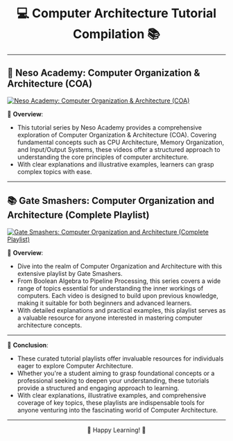 <div align="center">

# 💻 Computer Architecture Tutorial Compilation 📚

</div>

---

## 🎥 Neso Academy: Computer Organization & Architecture (COA)

[![Neso Academy: Computer Organization & Architecture (COA)](https://img.youtube.com/vi/playlist?list=PLBlnK6fEyqRgLLlzdgiTUKULKJPYc0A4q/0.jpg)](https://www.youtube.com/playlist?list=PLBlnK6fEyqRgLLlzdgiTUKULKJPYc0A4q)

📝 **Overview**: 
- This tutorial series by Neso Academy provides a comprehensive exploration of Computer Organization & Architecture (COA). Covering fundamental concepts such as CPU Architecture, Memory Organization, and Input/Output Systems, these videos offer a structured approach to understanding the core principles of computer architecture.
- With clear explanations and illustrative examples, learners can grasp complex topics with ease.

---

## 📚 Gate Smashers: Computer Organization and Architecture (Complete Playlist)

[![Gate Smashers: Computer Organization and Architecture (Complete Playlist)](https://img.youtube.com/vi/playlist?list=PLxCzCOWd7aiHMonh3G6QNKq53C6oNXGrX/0.jpg)](https://www.youtube.com/playlist?list=PLxCzCOWd7aiHMonh3G6QNKq53C6oNXGrX)

📝 **Overview**: 
- Dive into the realm of Computer Organization and Architecture with this extensive playlist by Gate Smashers.
- From Boolean Algebra to Pipeline Processing, this series covers a wide range of topics essential for understanding the inner workings of computers. Each video is designed to build upon previous knowledge, making it suitable for both beginners and advanced learners.
- With detailed explanations and practical examples, this playlist serves as a valuable resource for anyone interested in mastering computer architecture concepts.

---

📘 **Conclusion**:

- These curated tutorial playlists offer invaluable resources for individuals eager to explore Computer Architecture.
- Whether you're a student aiming to grasp foundational concepts or a professional seeking to deepen your understanding, these tutorials provide a structured and engaging approach to learning.
- With clear explanations, illustrative examples, and comprehensive coverage of key topics, these playlists are indispensable tools for anyone venturing into the fascinating world of Computer Architecture.

---

<div align="center">

🚀 Happy Learning! 🌟

</div>
